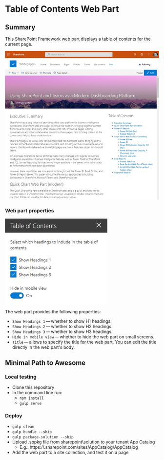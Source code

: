 # Table of Contents Web Part

## Summary
This SharePoint Framework web part displays a table of contents for the current page.

![web part preview](.\assets\table-of-contents-display.jpg)

### Web part properties

![web part properties](.\assets\table-of-contents-properties.jpg)

The web part provides the following properties:
- `Show Headings 1`&thinsp;&mdash;&thinsp;whether to show H1 headings.
- `Show Headings 2`&thinsp;&mdash;&thinsp;whether to show H2 headings.
- `Show Headings 3`&thinsp;&mdash;&thinsp;whether to show H3 headings.
- `Hide in mobile view`&thinsp;&mdash;&thinsp;whether to hide the web part on small screens.
- `Title`&thinsp;&mdash;&thinsp;allows to specify the title for the web part. You can edit the title directly in the web part's body.

## Minimal Path to Awesome
### Local testing
- Clone this repository
- In the command line run:
  - `npm install`
  - `gulp serve`

### Deploy
- `gulp clean`
- `gulp bundle --ship`
- `gulp package-solution --ship`
- Upload .sppkg file from sharepoint\solution to your tenant App Catalog
  - E.g.: https://<tenant>.sharepoint.com/sites/AppCatalog/AppCatalog
- Add the web part to a site collection, and test it on a page
